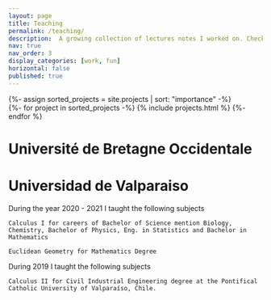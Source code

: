```yaml
---
layout: page
title: Teaching
permalink: /teaching/
description:  A growing collection of lectures notes I worked on. Check them out!
nav: true
nav_order: 3
display_categories: [work, fun]
horizontal: false
published: true
---
```


<!-- pages/projects.md -->
<div class="projects">
<!-- Display projects without categories -->
  {%- assign sorted_projects = site.projects | sort: "importance" -%}
  <!-- Generate cards for each project -->
  <div class="grid">
    {%- for project in sorted_projects -%}
      {% include projects.html %}
    {%- endfor %}
  </div>
</div>


 <h1 style="font-size:2em; font-weight:bold;"> Université de Bretagne Occidentale </h1> 


 
 <h1 style="font-size:2em; font-weight:bold;"> Universidad de Valparaiso </h1> 

 During the year 2020 - 2021 I taught the following subjects
 
    Calculus I for careers of Bachelor of Science mention Biology, Chemistry, Bachelor of Physics, Eng. in Statistics and Bachelor in Mathematics
    
    Euclidean Geometry for Mathematics Degree
    

 During 2019 I taught the following subjects
 
    Calculus II for Civil Industrial Engineering degree at the Pontifical Catholic University of Valparaíso, Chile.
